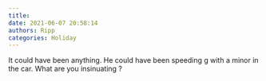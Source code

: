 ```yaml
---
title: 
date: 2021-06-07 20:58:14
authors: Ripp
categories: Holiday
---
```


 It could have been anything.   He could have been speeding g with a minor in the car.  What are you insinuating ?